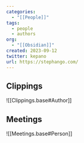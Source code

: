 ```yaml
---
categories:
  - "[[People]]"
tags:
  - people
  - authors
org:
  - "[[Obsidian]]"
created: 2023-09-12
twitter: kepano
url: https://stephango.com/
---
```

## Clippings

![[Clippings.base#Author]]

## Meetings

![[Meetings.base#Person]]